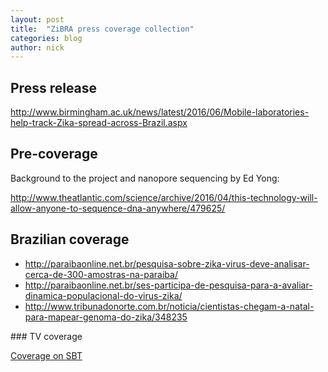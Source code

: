 ```yaml
---
layout: post
title:  "ZiBRA press coverage collection"
categories: blog
author: nick
---
```


## Press release

http://www.birmingham.ac.uk/news/latest/2016/06/Mobile-laboratories-help-track-Zika-spread-across-Brazil.aspx

## Pre-coverage

Background to the project and nanopore sequencing by Ed Yong:

<http://www.theatlantic.com/science/archive/2016/04/this-technology-will-allow-anyone-to-sequence-dna-anywhere/479625/>

## Brazilian coverage

  - <http://paraibaonline.net.br/pesquisa-sobre-zika-virus-deve-analisar-cerca-de-300-amostras-na-paraiba/>
  - <http://paraibaonline.net.br/ses-participa-de-pesquisa-para-a-avaliar-dinamica-populacional-do-virus-zika/>
  - <http://www.tribunadonorte.com.br/noticia/cientistas-chegam-a-natal-para-mapear-genoma-do-zika/348235>

### TV coverage

<a href="https://www.youtube.com/watch?v=9YXfXy9sh_I&app=desktop">Coverage on SBT</a>


